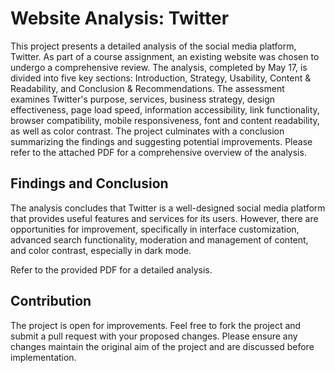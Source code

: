 # Website Analysis: Twitter

This project presents a detailed analysis of the social media platform, Twitter. As part of a course assignment, an existing website was chosen to undergo a comprehensive review. The analysis, completed by May 17, is divided into five key sections: Introduction, Strategy, Usability, Content & Readability, and Conclusion & Recommendations. The assessment examines Twitter's purpose, services, business strategy, design effectiveness, page load speed, information accessibility, link functionality, browser compatibility, mobile responsiveness, font and content readability, as well as color contrast. The project culminates with a conclusion summarizing the findings and suggesting potential improvements. Please refer to the attached PDF for a comprehensive overview of the analysis.

## Findings and Conclusion

The analysis concludes that Twitter is a well-designed social media platform that provides useful features and services for its users. However, there are opportunities for improvement, specifically in interface customization, advanced search functionality, moderation and management of content, and color contrast, especially in dark mode.

Refer to the provided PDF for a detailed analysis.

## Contribution

The project is open for improvements. Feel free to fork the project and submit a pull request with your proposed changes. Please ensure any changes maintain the original aim of the project and are discussed before implementation.
